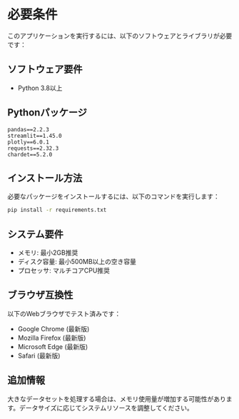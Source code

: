# 必要条件

このアプリケーションを実行するには、以下のソフトウェアとライブラリが必要です：

## ソフトウェア要件

- Python 3.8以上

## Pythonパッケージ

```
pandas==2.2.3
streamlit==1.45.0
plotly==6.0.1
requests==2.32.3
chardet==5.2.0
```

## インストール方法

必要なパッケージをインストールするには、以下のコマンドを実行します：

```bash
pip install -r requirements.txt
```

## システム要件

- メモリ: 最小2GB推奨
- ディスク容量: 最小500MB以上の空き容量
- プロセッサ: マルチコアCPU推奨

## ブラウザ互換性

以下のWebブラウザでテスト済みです：
- Google Chrome (最新版)
- Mozilla Firefox (最新版)
- Microsoft Edge (最新版)
- Safari (最新版)

## 追加情報

大きなデータセットを処理する場合は、メモリ使用量が増加する可能性があります。データサイズに応じてシステムリソースを調整してください。